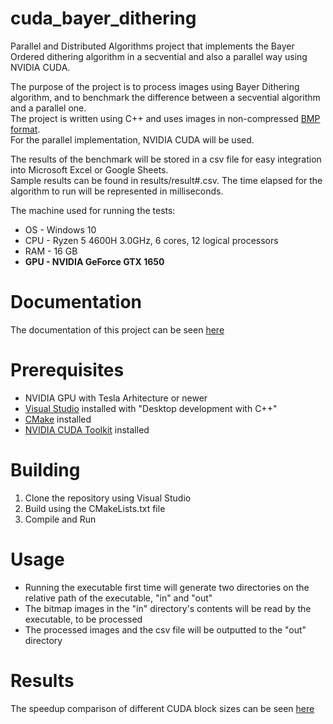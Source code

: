 # cuda_bayer_dithering
Parallel and Distributed Algorithms project that implements the Bayer Ordered dithering algorithm in a secvential and also a parallel way using NVIDIA CUDA.

The purpose of the project is to process images using Bayer Dithering algorithm, and to benchmark the difference between a secvential algorithm and a parallel one. <br/>
The project is written using C++ and uses images in non-compressed [BMP format](https://en.wikipedia.org/wiki/BMP_file_format). <br/>
For the parallel implementation, NVIDIA CUDA will be used. <br/>

The results of the benchmark will be stored in a csv file for easy integration into Microsoft Excel or Google Sheets. <br/>
Sample results can be found in results/result#.csv. The time elapsed for the algorithm to run will be represented in milliseconds. <br/>


The machine used for running the tests:
* OS  - Windows 10
* CPU - Ryzen 5 4600H 3.0GHz, 6 cores, 12 logical processors
* RAM - 16 GB
* <b>GPU - NVIDIA GeForce GTX 1650</b>

# Documentation
The documentation of this project can be seen [here](https://docs.google.com/document/d/165euXi7qWcO-A3sKLQMDd3MpZ2kD3072c0Z6YdN7V2A/edit?usp=sharing)

# Prerequisites
* NVIDIA GPU with Tesla Arhitecture or newer
* [Visual Studio](https://visualstudio.microsoft.com/) installed with "Desktop development with C++"
* [CMake](https://cmake.org/) installed
* [NVIDIA CUDA Toolkit](https://developer.nvidia.com/cuda-toolkit) installed

# Building
1. Clone the repository using Visual Studio
2. Build using the CMakeLists.txt file
3. Compile and Run

# Usage
* Running the executable first time will generate two directories on the relative path of the executable, "in" and "out"
* The bitmap images in the "in" directory's contents will be read by the executable, to be processed
* The processed images and the csv file will be outputted to the "out" directory

# Results
The speedup comparison of different CUDA block sizes can be seen [here](https://docs.google.com/spreadsheets/d/1PgbXkxlctCBIPYDMSXIqjVRf3VENVrNdid5s4IY9sHA/edit?usp=sharing)